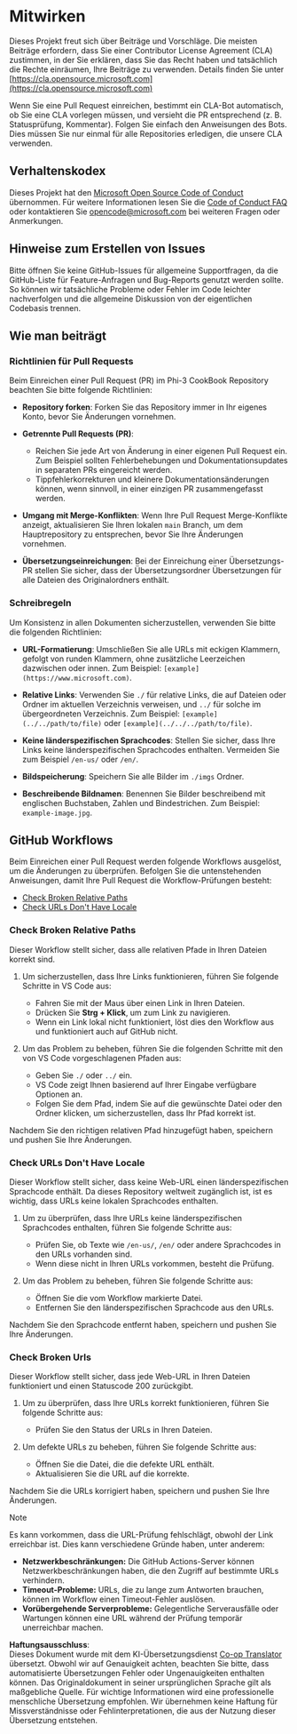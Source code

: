 <!--
CO_OP_TRANSLATOR_METADATA:
{
  "original_hash": "90d0d072cf26ccc1f271a580d3e45d70",
  "translation_date": "2025-05-27T02:39:04+00:00",
  "source_file": "CONTRIBUTING.md",
  "language_code": "de"
}
-->
# Mitwirken

Dieses Projekt freut sich über Beiträge und Vorschläge. Die meisten Beiträge erfordern, dass Sie einer Contributor License Agreement (CLA) zustimmen, in der Sie erklären, dass Sie das Recht haben und tatsächlich die Rechte einräumen, Ihre Beiträge zu verwenden. Details finden Sie unter [https://cla.opensource.microsoft.com](https://cla.opensource.microsoft.com)

Wenn Sie eine Pull Request einreichen, bestimmt ein CLA-Bot automatisch, ob Sie eine CLA vorlegen müssen, und versieht die PR entsprechend (z. B. Statusprüfung, Kommentar). Folgen Sie einfach den Anweisungen des Bots. Dies müssen Sie nur einmal für alle Repositories erledigen, die unsere CLA verwenden.

## Verhaltenskodex

Dieses Projekt hat den [Microsoft Open Source Code of Conduct](https://opensource.microsoft.com/codeofconduct/) übernommen. Für weitere Informationen lesen Sie die [Code of Conduct FAQ](https://opensource.microsoft.com/codeofconduct/faq/) oder kontaktieren Sie [opencode@microsoft.com](mailto:opencode@microsoft.com) bei weiteren Fragen oder Anmerkungen.

## Hinweise zum Erstellen von Issues

Bitte öffnen Sie keine GitHub-Issues für allgemeine Supportfragen, da die GitHub-Liste für Feature-Anfragen und Bug-Reports genutzt werden sollte. So können wir tatsächliche Probleme oder Fehler im Code leichter nachverfolgen und die allgemeine Diskussion von der eigentlichen Codebasis trennen.

## Wie man beiträgt

### Richtlinien für Pull Requests

Beim Einreichen einer Pull Request (PR) im Phi-3 CookBook Repository beachten Sie bitte folgende Richtlinien:

- **Repository forken**: Forken Sie das Repository immer in Ihr eigenes Konto, bevor Sie Änderungen vornehmen.

- **Getrennte Pull Requests (PR)**:
  - Reichen Sie jede Art von Änderung in einer eigenen Pull Request ein. Zum Beispiel sollten Fehlerbehebungen und Dokumentationsupdates in separaten PRs eingereicht werden.
  - Tippfehlerkorrekturen und kleinere Dokumentationsänderungen können, wenn sinnvoll, in einer einzigen PR zusammengefasst werden.

- **Umgang mit Merge-Konflikten**: Wenn Ihre Pull Request Merge-Konflikte anzeigt, aktualisieren Sie Ihren lokalen `main` Branch, um dem Hauptrepository zu entsprechen, bevor Sie Ihre Änderungen vornehmen.

- **Übersetzungseinreichungen**: Bei der Einreichung einer Übersetzungs-PR stellen Sie sicher, dass der Übersetzungsordner Übersetzungen für alle Dateien des Originalordners enthält.

### Schreibregeln

Um Konsistenz in allen Dokumenten sicherzustellen, verwenden Sie bitte die folgenden Richtlinien:

- **URL-Formatierung**: Umschließen Sie alle URLs mit eckigen Klammern, gefolgt von runden Klammern, ohne zusätzliche Leerzeichen dazwischen oder innen. Zum Beispiel: `[example](https://www.microsoft.com)`.

- **Relative Links**: Verwenden Sie `./` für relative Links, die auf Dateien oder Ordner im aktuellen Verzeichnis verweisen, und `../` für solche im übergeordneten Verzeichnis. Zum Beispiel: `[example](../../path/to/file)` oder `[example](../../../path/to/file)`.

- **Keine länderspezifischen Sprachcodes**: Stellen Sie sicher, dass Ihre Links keine länderspezifischen Sprachcodes enthalten. Vermeiden Sie zum Beispiel `/en-us/` oder `/en/`.

- **Bildspeicherung**: Speichern Sie alle Bilder im `./imgs` Ordner.

- **Beschreibende Bildnamen**: Benennen Sie Bilder beschreibend mit englischen Buchstaben, Zahlen und Bindestrichen. Zum Beispiel: `example-image.jpg`.

## GitHub Workflows

Beim Einreichen einer Pull Request werden folgende Workflows ausgelöst, um die Änderungen zu überprüfen. Befolgen Sie die untenstehenden Anweisungen, damit Ihre Pull Request die Workflow-Prüfungen besteht:

- [Check Broken Relative Paths](../..)
- [Check URLs Don't Have Locale](../..)

### Check Broken Relative Paths

Dieser Workflow stellt sicher, dass alle relativen Pfade in Ihren Dateien korrekt sind.

1. Um sicherzustellen, dass Ihre Links funktionieren, führen Sie folgende Schritte in VS Code aus:
    - Fahren Sie mit der Maus über einen Link in Ihren Dateien.
    - Drücken Sie **Strg + Klick**, um zum Link zu navigieren.
    - Wenn ein Link lokal nicht funktioniert, löst dies den Workflow aus und funktioniert auch auf GitHub nicht.

1. Um das Problem zu beheben, führen Sie die folgenden Schritte mit den von VS Code vorgeschlagenen Pfaden aus:
    - Geben Sie `./` oder `../` ein.
    - VS Code zeigt Ihnen basierend auf Ihrer Eingabe verfügbare Optionen an.
    - Folgen Sie dem Pfad, indem Sie auf die gewünschte Datei oder den Ordner klicken, um sicherzustellen, dass Ihr Pfad korrekt ist.

Nachdem Sie den richtigen relativen Pfad hinzugefügt haben, speichern und pushen Sie Ihre Änderungen.

### Check URLs Don't Have Locale

Dieser Workflow stellt sicher, dass keine Web-URL einen länderspezifischen Sprachcode enthält. Da dieses Repository weltweit zugänglich ist, ist es wichtig, dass URLs keine lokalen Sprachcodes enthalten.

1. Um zu überprüfen, dass Ihre URLs keine länderspezifischen Sprachcodes enthalten, führen Sie folgende Schritte aus:

    - Prüfen Sie, ob Texte wie `/en-us/`, `/en/` oder andere Sprachcodes in den URLs vorhanden sind.
    - Wenn diese nicht in Ihren URLs vorkommen, besteht die Prüfung.

1. Um das Problem zu beheben, führen Sie folgende Schritte aus:
    - Öffnen Sie die vom Workflow markierte Datei.
    - Entfernen Sie den länderspezifischen Sprachcode aus den URLs.

Nachdem Sie den Sprachcode entfernt haben, speichern und pushen Sie Ihre Änderungen.

### Check Broken Urls

Dieser Workflow stellt sicher, dass jede Web-URL in Ihren Dateien funktioniert und einen Statuscode 200 zurückgibt.

1. Um zu überprüfen, dass Ihre URLs korrekt funktionieren, führen Sie folgende Schritte aus:
    - Prüfen Sie den Status der URLs in Ihren Dateien.

2. Um defekte URLs zu beheben, führen Sie folgende Schritte aus:
    - Öffnen Sie die Datei, die die defekte URL enthält.
    - Aktualisieren Sie die URL auf die korrekte.

Nachdem Sie die URLs korrigiert haben, speichern und pushen Sie Ihre Änderungen.

> [!NOTE]
>
> Es kann vorkommen, dass die URL-Prüfung fehlschlägt, obwohl der Link erreichbar ist. Dies kann verschiedene Gründe haben, unter anderem:
>
> - **Netzwerkbeschränkungen:** Die GitHub Actions-Server können Netzwerkbeschränkungen haben, die den Zugriff auf bestimmte URLs verhindern.
> - **Timeout-Probleme:** URLs, die zu lange zum Antworten brauchen, können im Workflow einen Timeout-Fehler auslösen.
> - **Vorübergehende Serverprobleme:** Gelegentliche Serverausfälle oder Wartungen können eine URL während der Prüfung temporär unerreichbar machen.

**Haftungsausschluss**:  
Dieses Dokument wurde mit dem KI-Übersetzungsdienst [Co-op Translator](https://github.com/Azure/co-op-translator) übersetzt. Obwohl wir auf Genauigkeit achten, beachten Sie bitte, dass automatisierte Übersetzungen Fehler oder Ungenauigkeiten enthalten können. Das Originaldokument in seiner ursprünglichen Sprache gilt als maßgebliche Quelle. Für wichtige Informationen wird eine professionelle menschliche Übersetzung empfohlen. Wir übernehmen keine Haftung für Missverständnisse oder Fehlinterpretationen, die aus der Nutzung dieser Übersetzung entstehen.